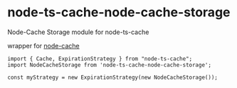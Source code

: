 # node-ts-cache-node-cache-storage

Node-Cache Storage module for node-ts-cache

wrapper for [node-cache](https://www.npmjs.com/package/node-cache)

```
import { Cache, ExpirationStrategy } from "node-ts-cache";
import NodeCacheStorage from 'node-ts-cache-node-cache-storage';

const myStrategy = new ExpirationStrategy(new NodeCacheStorage());
```
